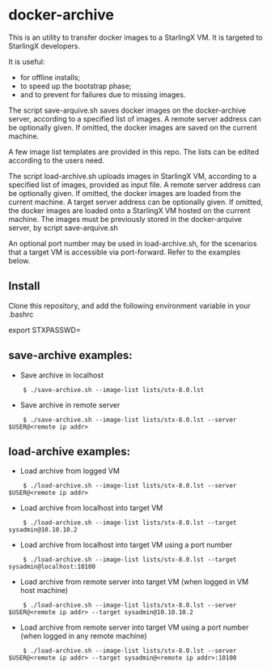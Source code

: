 # docker-archive

This is an utility to transfer docker images to a StarlingX VM. It is targeted to StarlingX developers.

It is useful:

- for offline installs;
- to speed up the bootstrap phase;
- and to prevent for failures due to missing images.

The script save-arquive.sh saves docker images on the docker-archive server, according to a specified list of images. A remote server address can be optionally given. If omitted, the docker images are saved on the current machine.

A few image list templates are provided in this repo. The lists can be edited according to the users need.

The script load-archive.sh uploads images in StarlingX VM, according to a specified list of images, provided as input file. A remote server address can be optionally given. If omitted, the docker images are loaded from the current machine. A target server address can be optionally given. If omitted, the docker images are loaded onto a StarlingX VM hosted on the current machine. The images must be previously stored in the docker-arquive server, by script save-arquive.sh

An optional port number may be used in load-archive.sh, for the scenarios that a target VM is accessible via port-forward. Refer to the examples below.


## Install

Clone this repository, and add the following environment variable in your .bashrc

export STXPASSWD=<StarlingX VM Password>


## save-archive examples:

- Save archive in localhost

```
    $ ./save-archive.sh --image-list lists/stx-8.0.lst
```

- Save archive in remote server

```
    $ ./save-archive.sh --image-list lists/stx-8.0.lst --server $USER@<remote ip addr>
```


## load-archive examples:

- Load archive from logged VM

```
    $ ./load-archive.sh --image-list lists/stx-8.0.lst --server $USER@<remote ip addr>
```

- Load archive from localhost into target VM

```
    $ ./load-archive.sh --image-list lists/stx-8.0.lst --target sysadmin@10.10.10.2
```

- Load archive from localhost into target VM using a port number

```
    $ ./load-archive.sh --image-list lists/stx-8.0.lst --target sysadmin@localhost:10100
```

- Load archive from remote server into target VM (when logged in VM host machine)

```
    $ ./load-archive.sh --image-list lists/stx-8.0.lst --server $USER@<remote ip addr> --target sysadmin@10.10.10.2
```

- Load archive from remote server into target VM using a port number (when logged in any remote machine)

```
    $ ./load-archive.sh --image-list lists/stx-8.0.lst --server $USER@<remote ip addr> --target sysadmin@<remote ip addr>:10100
```

